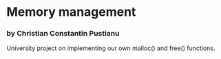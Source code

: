 # Memory management
### by Christian Constantin Pustianu

University project on implementing our own malloc() and free() functions.
